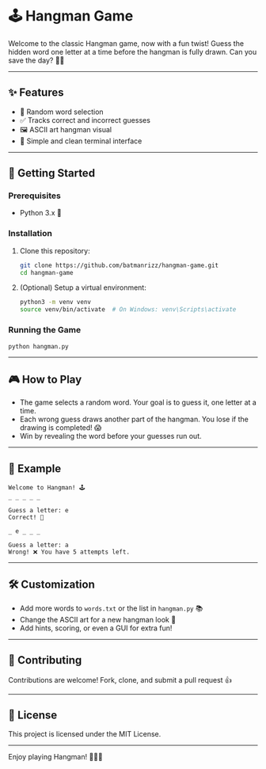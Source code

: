 # 🕹️ Hangman Game

Welcome to the classic Hangman game, now with a fun twist! Guess the hidden word one letter at a time before the hangman is fully drawn. Can you save the day? 🕵️‍♂️

---

## ✨ Features

- 🎲 Random word selection
- ✅ Tracks correct and incorrect guesses
- 🖼️ ASCII art hangman visual
- 📝 Simple and clean terminal interface

---

## 🚀 Getting Started

### Prerequisites

- Python 3.x 🐍

### Installation

1. Clone this repository:
   ```bash
   git clone https://github.com/batmanrizz/hangman-game.git
   cd hangman-game
   ```

2. (Optional) Setup a virtual environment:
   ```bash
   python3 -m venv venv
   source venv/bin/activate  # On Windows: venv\Scripts\activate
   ```

### Running the Game

```bash
python hangman.py
```

---

## 🎮 How to Play

- The game selects a random word. Your goal is to guess it, one letter at a time.
- Each wrong guess draws another part of the hangman. You lose if the drawing is completed! 😱
- Win by revealing the word before your guesses run out.

---

## 📝 Example

```
Welcome to Hangman! 🕹️
_ _ _ _ _

Guess a letter: e
Correct! 🎉

_ e _ _ _

Guess a letter: a
Wrong! ❌ You have 5 attempts left.
```

---

## 🛠️ Customization

- Add more words to `words.txt` or the list in `hangman.py` 📚
- Change the ASCII art for a new hangman look 🎨
- Add hints, scoring, or even a GUI for extra fun!

---

## 🤝 Contributing

Contributions are welcome! Fork, clone, and submit a pull request 👍

---

## 📄 License

This project is licensed under the MIT License.

---

Enjoy playing Hangman! 🕵️‍♂️✨
